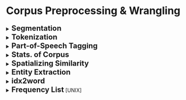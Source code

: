<h1>Corpus Preprocessing &amp; Wrangling</h1>
<div style='width:1000px;margin:auto'>

<details><summary><b style="font-size:20px">Segmentation</b></summary>

<pre><code># Note: Check PunktSentenceTokenizer for European languages by NLTK.
from nltk import sent_tokenize

sents = []
for sentence in sent_tokenize(paragraph):
    sents.append(sentence)
</code></pre>

</details>

<details><summary><b style="font-size:20px">Tokenization</b></summary>
<h4>wordpunct_tokenize</h4>

<pre><code>#  do we want to remove punctuation from tokens, and if so, should we make punctuation marks tokens themselves? Should we preserve hyphenated words as compound elements or break them apart? Should we approach contractions as one token or two, and if they are two tokens, where should they be split?

from nltk import wordpunct_tokenize

tokens = []
for token in wordpunct_tokenize(sentence):
    tokens.append(token)
</code></pre>


<h4>Keras Tokenizer</h4>

<pre><code>from tensorflow.keras.preprocessing.text import Tokenizer

samles = ['The cat sat on the mat.', 'The dog ate my homework.']

tokenizer = Tokenizer(num_words=1000)
tokenizer.fit_on_texts(samples)

sequences = tokenizer.texts_to_sequences(samples)

one_hot_results = tokenizer.texts_to_matrix(samples, mode='binary')

word_index = tokenizer.word_index
print(f&quot;Found {len(word_index)} unique tokens.&quot;)
</code></pre>


<h4>TreeBank</h4>

<pre><code>from nltk.tokenize import TreebankWordTokenizer

sentence = &quot;&quot;&quot;Monticello wasn't designated as UNESCO world Heritage Site until 1987.&quot;&quot;&quot;

tokenizer = TreebankWordTokenizer()
tokenizer.tokenize(sentence)

#### RESULT ########
['Monticello',
'was',
&quot;n't&quot;,
'designated',
'as',
'UNESCO',
'World',
'Heritage',
'Site',
'until',
'1987',
'.']

</code></pre>


<h4>Tokenize informal text from social networks like Twitter and Facebook</h4>

<pre><code># The NLTK library includues a tokenizer that was built to deal with short, informal, emtion-laced texts from social networks where grammar and spelling conventions vary widely.
from nltk.tokenize.casual import casual_tokenize

message = &quot;&quot;&quot;RT @TJMonticello Best day everrrrrrrr at Monticello. Awesommmmmmeeeeeee day:*)&quot;&quot;&quot;

casual_tokenize(message)

#### RESULT ####
['RT',
 '@TJMonticello',
 'Best',
 'day',
 'everrrrrrrr',
 'at',
 'Monticello',
 '.',
 'Awesommmmmmeeeeeee',
 'day',
 ':*)']

casual_tokenize(message, reduce_len=True, strip_handles=True)

###### Result ########
 ['RT',
 'Best',
 'day',
 'everrr',
 'at',
 'Monticello',
 '.',
 'Awesommmeee',
 'day',
 ':*)']
</code></pre>


<h4>n-gram Tokenizer</h4>
NOTE: n-grams that occurs in more than 25% of all documens in your corpus, you usually ignore it.

<pre><code># First find the individual tokens using the previous methods.
sentence = &quot;&quot;&quot;Thomas Jefferson began building Monticello at the age of 26.&quot;&quot;&quot;
pattern = re.compile(r&quot;([-\s.,;!?])+&quot;)
tokens = pattern.split(sentence)
tokens = [x for x in tokens if x and x not in '- \t\n.,;!?']


# 2. Create the n-gram tokenizer.
from nltk.util import ngrams
two_grams = list(ngrams(tokens, 2))
#### RESULT ######
[('Thomas', 'Jefferson'),
('Jefferson', 'began'),
('began', 'building'),
('building', 'Monticello'),
('Monticello', 'at'),
('at', 'the'),
('the', 'age'),
('age', 'of'),
('of', '26')]

# Add them together in a string instead of tuple
two_grams = [&quot; &quot;.join(x) for x in two_grams]
</code></pre>

</details>

<details><summary><b style="font-size:20px">Part-of-Speech Tagging</b></summary>
<h4>1. NLTK</h4>

<pre><code>from nltk import pos_tag

tags = []
for paragraph in paragraphs:
    for sentence in sent_tokenize(paragraph):
        tags.append(pos_tag(wordpunct_tokenize(sentence)))
</code></pre>


<h4>2. SpaCy</h4>

<pre><code># import spacy
# !python -m spacy download en_core_web_sm
# en_model = spacy.load('en_core_web_sm')
sentence = (&quot;In 1541 Desoto wrote in his journal that the Pascagoula people ranged as far north as the confluence of the Leaf and Chickasawhay rivers at 30.4, 88.5&quot;)
parsed_sent = en_model(sentence)
# Print entities.
print(parsed_sent.ents)

# Print tokens.
' '.join(['{}_{}'.format(tok, tok.tag_) for tok in parsed_sent])
</code></pre>


<pre><code># Show the TAG in dataframe.
from collections import OrderedDict
def token_dict(token):
    return OrderedDict(ORTH=token.orth_, LEMMA=token.lemma_,
                       POS=token.pos_, TAG=token.tag_,
                       DEP=token.dep_)
def doc_dataframe(doc):
    return pd.DataFrame([token_dict(tok) for tok in doc])

doc_dataframe(en_model(&quot;In 1541 Desoto met the Pascagoula.&quot;))
</code></pre>

</details>

<details><summary><b style="font-size:20px">Stats. of Corpus</b></summary>

<pre><code># Helps to monitor the changes into your corpus
import nltk, time

def describe():
    started = time.time()

    # Structures to perform counting.
    counts = nltk.FreqDist()
    tokens = nltk.FreqDist()

    # Perform single pass over paragraphs, tokenize and count.
    for para in paragraphs:
        counts[&quot;para&quot;] += 1

        for sent in para:
            counts[&quot;sents&quot;] += 1

            for word, tag in sent:
                counts[&quot;words&quot;] +=1 
                tokens[word]      += 1

    # Count the number of files and categories in the corpus.
    n_fileids = ...
    n_topics = ...

    # Return data structure with information
    return {
        'files': n_fileids,
        'topics': n_topics,
        'paras': counts[&quot;para&quot;],
        'sents': counts[&quot;sents&quot;],
        'words': counts[&quot;words&quot;],
        'vocab': len(tokens),
        'lexdiv': float(counts[&quot;words&quot;]) / float(len(tokens)),
        'ppdoc': float(counts[&quot;paras&quot;]) / float(n_fileids),
        'sppar': float(counts[&quot;sents&quot;]) / float(counts[&quot;paras&quot;]),
        'secs': time.time() - started
    }
</code></pre>

</details>

<details><summary><b style="font-size:20px">Spatializing Similarity</b></summary>
<p><img src="imgs/20200605-141728.png"/></p>
</details>

<details><summary><b style="font-size:20px">Entity Extraction</b></summary><ul>
<li><details><summary><b>Extracting GPS coordinates</b></summary>

<pre><code># Extracting GPS coordinates
import re
lat = r'([-]?[0-9]?[0-9][.][0-9]{2,10})'
lon = r'([-]?1?[0-9]?[0-9][.][0-9]{2,10})'
sep = r'[,/ ]{1,3}'
re_gps = re.compile(lat+sep+lon)

print(re_gps.findall(&quot;http://...maps/@34.0551066,-118.2496763...&quot;))
print( re_gps.findall(&quot;https://www.openstreetmap.org/#map=10/5.9666/116.0566&quot;))
print(re_gps.findall(&quot;Zig Zag Cafe is at 45.344, -121.9431 on my GPS.&quot;))
</code></pre>

</details></li>
<li><details><summary><b>Extracting Dates</b></summary>
The state-of-the-art is <b>dateutil.parser.parse</b> and <b>sutime</b> libraries.

<pre><code># Regular Expression for US dates.
us  = r'((([01]?\d)[-/]([0123]?\d))([-/]([0123]\d)\d\d)?)'
mdy = re.findall(us, &quot;Santa came 12/25/2017. An elf appeared 12/12.&quot;)

print(mdy)

dates = [{&quot;mdy&quot;: x[0], &quot;md&quot;: x[1], &quot;m&quot;: int(x[2]), 'd': int(x[3]),
          &quot;y&quot;: int(x[4].lstrip('/') or 0), 'c': int(x[5] or 0)} for x in mdy]
print(dates)
</code></pre>


<pre><code># If you have a second date without a year, append the mentioned year to that date.
for i, d in enumerate(dates):
    for k, v in d.items():
        if not v:
            d[k] = dates[max(i-1, 0)][k]

print(dates)

# Transform the dates into date type.
from datetime import date
datetimes = [date(d['y'], d['m'], d['d']) for d in dates]
print(datetimes)
</code></pre>


<pre><code># Extracting European dates.
eu  = r'((([0123]?\d)[-/]([01]?\d))([-/]([0123]\d)?\d\d)?)'
dmy = re.findall(eu, &quot;Alan Mathison Turing OBE FRS (23/6/1912-7/6/1954) was an English computer scientist.&quot;)
print(dmy)
</code></pre>


<pre><code>mon_words = 'January February March April May June July August September October November December'
mon = (r'\b(' + '|'.join('{}|{}|{}|{}|{:02d}'.format(
    m, m[:4], m[:3], i + 1, i + 1) for i, m in enumerate(mon_words.split())) + r')\b')
re.findall(mon, 'January has 31 days, February the 2nd month of 12, has 28, except in a Leap Year.')
</code></pre>

</details></li>

</ul></details>

<details><summary><b style="font-size:20px">idx2word</b></summary>
<pre><code>s = "very long corpus..."
words = s.split()
vocab = dict(enumerate(set(words)))

# {0: 'corpus...', 1: 'very', 2: 'long'}
</code></pre>
</details>

<details><summary><b style="font-size:20px">Frequency List</b> [UNIX]</summary>
<pre><code>tr -sc ’A-Za-z’ ’\n’ < sh.txt | tr A-Z a-z | sort | uniq -c | sort -n -r
</code></pre>
</details>

</div>